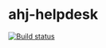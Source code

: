 # ahj-helpdesk

[![Build status](https://ci.appveyor.com/api/projects/status/v8xytjem25w0y7i3?svg=true)](https://ci.appveyor.com/project/dmitry-izjurov/ahj-helpdesk)